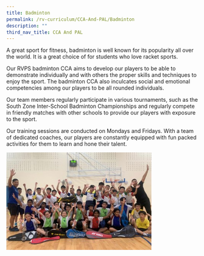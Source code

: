 ```yaml
---
title: Badminton
permalink: /rv-curriculum/CCA-And-PAL/Badminton
description: ""
third_nav_title: CCA And PAL
---
```

A great sport for fitness, badminton is well known for its popularity all over the world. It is a great choice of for students who love racket sports. 

  

Our RVPS badminton CCA aims to develop our players to be able to demonstrate individually and with others the proper skills and techniques to enjoy the sport. The badminton CCA also inculcates social and emotional competencies among our players to be all rounded individuals.

Our team members regularly participate in various tournaments, such as the South Zone Inter-School Badminton Championships and regularly compete in friendly matches with other schools to provide our players with exposure to the sport.

Our training sessions are conducted on Mondays and Fridays. With a team of dedicated coaches, our players are constantly equipped with fun packed activities for them to learn and hone their talent.

![](/images/RV%20Curriculum/CCA%20and%20PAL/Badminton/q2.jpg)